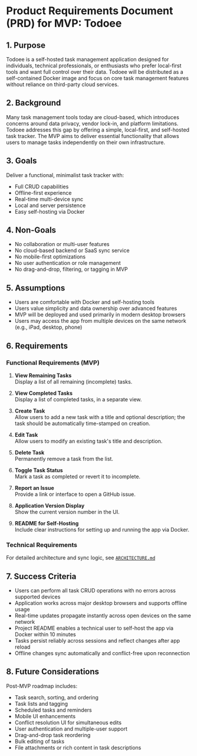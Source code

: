 # **Product Requirements Document (PRD) for MVP: Todoee**

## 1. Purpose
Todoee is a self-hosted task management application designed for individuals, technical professionals, or enthusiasts who prefer local-first tools and want full control over their data. Todoee will be distributed as a self-contained Docker image and focus on core task management features without reliance on third-party cloud services.

## 2. Background
Many task management tools today are cloud-based, which introduces concerns around data privacy, vendor lock-in, and platform limitations. Todoee addresses this gap by offering a simple, local-first, and self-hosted task tracker. The MVP aims to deliver essential functionality that allows users to manage tasks independently on their own infrastructure.

## 3. Goals
Deliver a functional, minimalist task tracker with:
- Full CRUD capabilities
- Offline-first experience
- Real-time multi-device sync
- Local and server persistence
- Easy self-hosting via Docker

## 4. Non-Goals
- No collaboration or multi-user features
- No cloud-based backend or SaaS sync service
- No mobile-first optimizations
- No user authentication or role management
- No drag-and-drop, filtering, or tagging in MVP

## 5. Assumptions
- Users are comfortable with Docker and self-hosting tools
- Users value simplicity and data ownership over advanced features
- MVP will be deployed and used primarily in modern desktop browsers
- Users may access the app from multiple devices on the same network (e.g., iPad, desktop, phone)

## 6. Requirements

### Functional Requirements (MVP)
1. **View Remaining Tasks**  
   Display a list of all remaining (incomplete) tasks.

2. **View Completed Tasks**  
   Display a list of completed tasks, in a separate view.

3. **Create Task**  
   Allow users to add a new task with a title and optional description; the task should be automatically time-stamped on creation.

4. **Edit Task**  
   Allow users to modify an existing task's title and description.

5. **Delete Task**  
   Permanently remove a task from the list.

6. **Toggle Task Status**  
   Mark a task as completed or revert it to incomplete.

7. **Report an Issue**  
   Provide a link or interface to open a GitHub issue.

8. **Application Version Display**  
   Show the current version number in the UI.

9. **README for Self-Hosting**  
   Include clear instructions for setting up and running the app via Docker.

### Technical Requirements

For detailed architecture and sync logic, see [`ARCHITECTURE.md`](ARCHITECTURE.md)

## 7. Success Criteria

- Users can perform all task CRUD operations with no errors across supported devices
- Application works across major desktop browsers and supports offline usage
- Real-time updates propagate instantly across open devices on the same network
- Project README enables a technical user to self-host the app via Docker within 10 minutes
- Tasks persist reliably across sessions and reflect changes after app reload
- Offline changes sync automatically and conflict-free upon reconnection

## 8. Future Considerations

Post-MVP roadmap includes:
- Task search, sorting, and ordering
- Task lists and tagging
- Scheduled tasks and reminders
- Mobile UI enhancements
- Conflict resolution UI for simultaneous edits
- User authentication and multiple-user support
- Drag-and-drop task reordering
- Bulk editing of tasks
- File attachments or rich content in task descriptions
